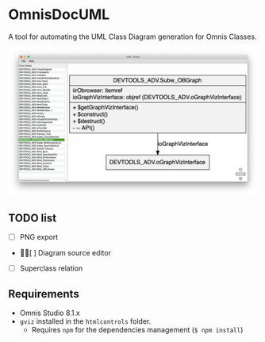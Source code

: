 # OmnisDocUML

A tool for automating the UML Class Diagram generation for Omnis Classes.

![](./docs/sample.png)

## TODO list

- [ ] PNG export
- [ ] Diagram source editor
- [ ] Superclass relation

## Requirements

- Omnis Studio 8.1.x
- `gviz` installed in the `htmlcontrols` folder.
	- Requires `npm` for the dependencies management (`$ npm install`)
